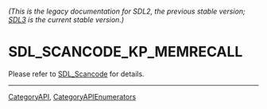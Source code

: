 ###### (This is the legacy documentation for SDL2, the previous stable version; [SDL3](https://wiki.libsdl.org/SDL3/) is the current stable version.)
# SDL_SCANCODE_KP_MEMRECALL

Please refer to [SDL_Scancode](SDL_Scancode) for details.

----
[CategoryAPI](CategoryAPI), [CategoryAPIEnumerators](CategoryAPIEnumerators)

